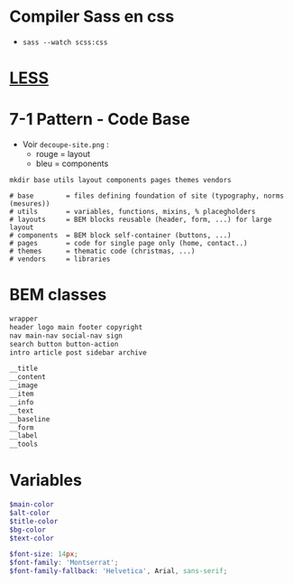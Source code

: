 # Compiler Sass en css
- `sass --watch scss:css`

# [LESS](https://openclassrooms.com/en/courses/1281906-simplifiez-vous-la-vie-avec-less)

# 7-1 Pattern - Code Base
- Voir `decoupe-site.png` :
  - rouge = layout
  - bleu = components

```shell
mkdir base utils layout components pages themes vendors

# base        = files defining foundation of site (typography, norms (mesures))
# utils       = variables, functions, mixins, % placegholders
# layouts     = BEM blocks reusable (header, form, ...) for large layout
# components  = BEM block self-container (buttons, ...)
# pages       = code for single page only (home, contact..)
# themes      = thematic code (christmas, ...)
# vendors     = libraries
```

# BEM classes

```scss
wrapper
header logo main footer copyright
nav main-nav social-nav sign
search button button-action
intro article post sidebar archive

__title
__content
__image
__item
__info
__text
__baseline
__form
__label
__tools
```

# Variables

```scss
$main-color
$alt-color
$title-color
$bg-color
$text-color

$font-size: 14px;
$font-family: 'Montserrat';
$font-family-fallback: 'Helvetica', Arial, sans-serif;

